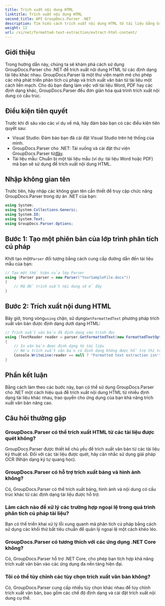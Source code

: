 ```yaml
---
title: Trích xuất nội dung HTML
linktitle: Trích xuất nội dung HTML
second_title: API GroupDocs.Parser .NET
description: Tìm hiểu cách trích xuất nội dung HTML từ tài liệu bằng GroupDocs.Parser cho .NET. Hướng dẫn dễ làm theo với các ví dụ về mã và hướng dẫn từng bước.
weight: 12
url: /vi/net/formatted-text-extraction/extract-html-content/
---
```

## Giới thiệu
Trong hướng dẫn này, chúng ta sẽ khám phá cách sử dụng GroupDocs.Parser cho .NET để trích xuất nội dung HTML từ các định dạng tài liệu khác nhau. GroupDocs.Parser là một thư viện mạnh mẽ cho phép các nhà phát triển phân tích cú pháp và trích xuất văn bản từ tài liệu một cách liền mạch. Cho dù bạn đang làm việc với tài liệu Word, PDF hay các định dạng khác, GroupDocs.Parser đều đơn giản hóa quá trình trích xuất nội dung có cấu trúc.
## Điều kiện tiên quyết
Trước khi đi sâu vào các ví dụ về mã, hãy đảm bảo bạn có các điều kiện tiên quyết sau:
- Visual Studio: Đảm bảo bạn đã cài đặt Visual Studio trên hệ thống của mình.
-  GroupDocs.Parser cho .NET: Tải xuống và cài đặt thư viện GroupDocs.Parser từ[đây](https://releases.groupdocs.com/parser/net/).
- Tài liệu mẫu: Chuẩn bị một tài liệu mẫu (ví dụ: tài liệu Word hoặc PDF) mà bạn sẽ sử dụng để trích xuất nội dung HTML.

## Nhập không gian tên
Trước tiên, hãy nhập các không gian tên cần thiết để truy cập chức năng GroupDocs.Parser trong dự án .NET của bạn:
```csharp
using System;
using System.Collections.Generic;
using System.IO;
using System.Text;
using GroupDocs.Parser.Options;
```
## Bước 1: Tạo một phiên bản của lớp trình phân tích cú pháp
 Khởi tạo một`Parser` đối tượng bằng cách cung cấp đường dẫn đến tài liệu mẫu của bạn:
```csharp
// Tạo một thể hiện của lớp Parser
using (Parser parser = new Parser("YourSampleFile.docx"))
{
    // Mã để trích xuất nội dung sẽ ở đây
}
```
## Bước 2: Trích xuất nội dung HTML
 Bây giờ, trong vòng`using` chặn, sử dụng`GetFormattedText` phương pháp trích xuất văn bản được định dạng dưới dạng HTML:
```csharp
// Trích xuất văn bản đã định dạng vào trình đọc
using (TextReader reader = parser.GetFormattedText(new FormattedTextOptions(FormattedTextMode.Html)))
{
    // In văn bản được định dạng từ tài liệu
    // Nếu trích xuất văn bản có định dạng không được hỗ trợ thì trình đọc sẽ không có giá trị
    Console.WriteLine(reader == null ? "Formatted text extraction isn't supported" : reader.ReadToEnd());
}
```

## Phần kết luận
Bằng cách làm theo các bước này, bạn có thể sử dụng GroupDocs.Parser cho .NET một cách hiệu quả để trích xuất nội dung HTML từ nhiều định dạng tài liệu khác nhau, trao quyền cho ứng dụng của bạn khả năng trích xuất văn bản nâng cao.

## Câu hỏi thường gặp
### GroupDocs.Parser có thể trích xuất HTML từ các tài liệu được quét không?
GroupDocs.Parser được thiết kế chủ yếu để trích xuất văn bản từ các tài liệu kỹ thuật số. Đối với các tài liệu được quét, hãy cân nhắc sử dụng giải pháp OCR (Nhận dạng ký tự quang học).
### GroupDocs.Parser có hỗ trợ trích xuất bảng và hình ảnh không?
Có, GroupDocs.Parser có thể trích xuất bảng, hình ảnh và nội dung có cấu trúc khác từ các định dạng tài liệu được hỗ trợ.
### Làm cách nào để xử lý các trường hợp ngoại lệ trong quá trình phân tích cú pháp tài liệu?
Bạn có thể triển khai xử lý lỗi xung quanh mã phân tích cú pháp bằng cách sử dụng các khối thử bắt tiêu chuẩn để quản lý ngoại lệ một cách khéo léo.
### GroupDocs.Parser có tương thích với các ứng dụng .NET Core không?
Có, GroupDocs.Parser hỗ trợ .NET Core, cho phép bạn tích hợp khả năng trích xuất văn bản vào các ứng dụng đa nền tảng hiện đại.
### Tôi có thể tùy chỉnh các tùy chọn trích xuất văn bản không?
Có, GroupDocs.Parser cung cấp nhiều tùy chọn khác nhau để tùy chỉnh trích xuất văn bản, bao gồm các chế độ định dạng và cài đặt trích xuất nội dung cụ thể.